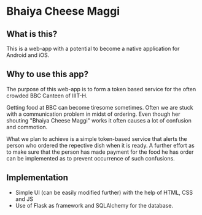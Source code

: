 # Bhaiya Cheese Maggi

## What is this?

This is a web-app with a potential to become a native application for Android and iOS.

## Why to use this app?

The purpose of this web-app is to form a token based service for the often crowded BBC Canteen of IIIT-H.

Getting food at BBC can become tiresome sometimes. Often we are stuck with a communication problem in midst of ordering. Even though her shouting "Bhaiya Cheese Maggi" works it often causes a lot of confusion and commotion.

What we plan to achieve is a simple token-based service that alerts the person who ordered the repective dish when it is ready. A further effort as to make sure that the person has made payment for the food he has order can be implemented as to prevent occurrence of such confusions.

## Implementation

- Simple UI (can be easily modified further) with the help of HTML, CSS and JS
- Use of Flask as framework and SQLAlchemy for the database.
